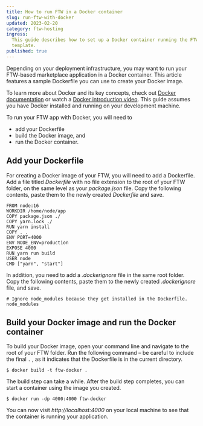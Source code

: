 ```yaml
---
title: How to run FTW in a Docker container
slug: run-ftw-with-docker
updated: 2023-02-20
category: ftw-hosting
ingress:
  This guide describes how to set up a Docker container running the FTW
  template.
published: true
---
```


Depending on your deployment infrastructure, you may want to run your
FTW-based marketplace application in a Docker container. This article
features a sample Dockerfile you can use to create your Docker image.

<info>

To learn more about Docker and its key concepts, check out
[Docker documentation](https://docs.docker.com/) or watch a
[Docker introduction video](https://youtu.be/pTFZFxd4hOI). This guide
assumes you have Docker installed and running on your development
machine.

</info>

To run your FTW app with Docker, you will need to

- add your Dockerfile
- build the Docker image, and
- run the Docker container.

## Add your Dockerfile

For creating a Docker image of your FTW, you will need to add a
Dockerfile. Add a file titled _Dockerfile_ with no file extension to the
root of your FTW folder, on the same level as your _package.json_ file.
Copy the following contents, paste them to the newly created
_Dockerfile_ and save.

```
FROM node:16
WORKDIR /home/node/app
COPY package.json ./
COPY yarn.lock ./
RUN yarn install
COPY . .
ENV PORT=4000
ENV NODE_ENV=production
EXPOSE 4000
RUN yarn run build
USER node
CMD ["yarn", "start"]
```

In addition, you need to add a _.dockerignore_ file in the same root
folder. Copy the following contents, paste them to the newly created
._dockerignore_ file, and save.

```
# Ignore node_modules because they get installed in the Dockerfile.
node_modules
```

## Build your Docker image and run the Docker container

To build your Docker image, open your command line and navigate to the
root of your FTW folder. Run the following command – be careful to
include the final `.` , as it indicates that the Dockerfile is in the
current directory.

```shell
$ docker build -t ftw-docker .
```

The build step can take a while. After the build step completes, you can
start a container using the image you created.

```shell
$ docker run -dp 4000:4000 ftw-docker
```

You can now visit _http://localhost:4000_ on your local machine to see
that the container is running your application.
